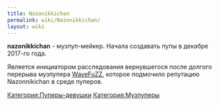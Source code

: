 ```yaml
---
title: Nazonikkichan
permalink: wiki/Nazonikkichan/
layout: wiki
---
```


**nazonikkichan** - музпуп-мейкер. Начала создавать пупы в декабре
2017-го года.

Является инициатором расследования вернувшегося после долгого перерыва
музпупера [WaveFuZZ](/wiki/WaveFuZZ "wikilink"), которое подмочило репутацию
Nazonnikichan в среде пуперов.

[Категория:Пуперы-девушки](Категория:Пуперы-девушки "wikilink")
[Категория:Музпуперы](Категория:Музпуперы "wikilink")
